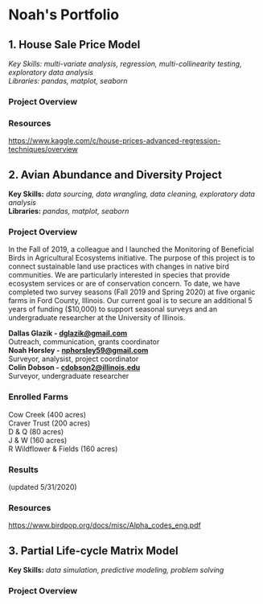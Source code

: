 # Noah's Portfolio

## 1. House Sale Price Model
*Key Skills: multi-variate analysis, regression, multi-collinearity testing, exploratory data analysis*<br />
*Libraries: pandas, matplot, seaborn*

### Project Overview

### Resources
https://www.kaggle.com/c/house-prices-advanced-regression-techniques/overview

## 2. Avian Abundance and Diversity Project 
**Key Skills:** *data sourcing, data wrangling, data cleaning, exploratory data analysis*<br />
**Libraries:** *pandas, matplot, seaborn*

### Project Overview
In the Fall of 2019, a colleague and I launched the Monitoring of Beneficial Birds in Agricultural Ecosystems initiative. The purpose of this project is to connect sustainable land use practices with changes in native bird communities. We are particularly interested in species that provide ecosystem services or are of conservation concern. To date, we have completed two survey seasons (Fall 2019 and Spring 2020) at five organic farms in Ford County, Illinois. Our current goal is to secure an additional 5 years of funding ($10,000) to support seasonal surveys and an undergraduate researcher at the University of Illinois.

**Dallas Glazik - dglazik@gmail.com**<br />
Outreach, communication, grants coordinator<br />
**Noah Horsley - nphorsley59@gmail.com**<br />
Surveyor, analysist, project coordinator<br />
**Colin Dobson - cdobson2@illinois.edu**<br />
Surveyor, undergraduate researcher

### Enrolled Farms
Cow Creek (400 acres)<br />
Craver Trust (200 acres)<br />
D & Q (80 acres)<br />
J & W (160 acres)<br />
R Wildflower & Fields (160 acres)

### Results 
(updated 5/31/2020)

### Resources
https://www.birdpop.org/docs/misc/Alpha_codes_eng.pdf

## 3. Partial Life-cycle Matrix Model
**Key Skills:** *data simulation, predictive modeling, problem solving*<br />

### Project Overview

